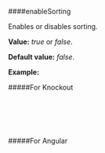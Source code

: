 ﻿####enableSorting

Enables or disables sorting.

**Value:** *true* or *false*.

**Default value:** *false*.

**Example:**

#####For Knockout
<!--Start the highlighter-->
<pre class="brush: html">
	<div id="test-knockout" data-bind="tgrid: { provider: itemsProvider, enableSorting: true}">
	</div>
</pre>

#####For Angular

<pre class="brush: html">
	<t-grid id="test-angular" provider="itemsProvider" enableSorting="true">
	</t-grid>
</pre>

#####

<script type="text/javascript">
    SyntaxHighlighter.highlight();
</script>